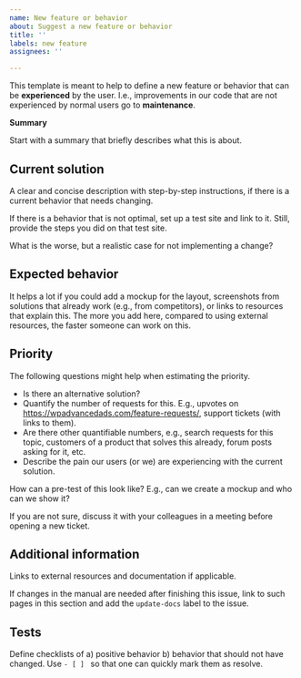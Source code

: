 ```yaml
---
name: New feature or behavior
about: Suggest a new feature or behavior
title: ''
labels: new feature
assignees: ''

---
```


This template is meant to help to define a new feature or behavior that can be **experienced** by the user. I.e., improvements in our code that are not experienced by normal users go to **maintenance**.

**Summary**

Start with a summary that briefly describes what this is about.

Current solution
---

A clear and concise description with step-by-step instructions, if there is a current behavior that needs changing.

If there is a behavior that is not optimal, set up a test site and link to it. Still, provide the steps you did on that test site.

What is the worse, but a realistic case for not implementing a change?

Expected behavior
---

It helps a lot if you could add a mockup for the layout, screenshots from solutions that already work (e.g., from competitors), or links to resources that explain this.
The more you add here, compared to using external resources, the faster someone can work on this.

Priority
---

The following questions might help when estimating the priority.

- Is there an alternative solution?
- Quantify the number of requests for this. E.g., upvotes on https://wpadvancedads.com/feature-requests/, support tickets (with links to them).
- Are there other quantifiable numbers, e.g., search requests for this topic, customers of a product that solves this already, forum posts asking for it, etc.
- Describe the pain our users (or we) are experiencing with the current solution.

How can a pre-test of this look like? E.g., can we create a mockup and who can we show it?

If you are not sure, discuss it with your colleagues in a meeting before opening a new ticket.

Additional information
---

Links to external resources and documentation if applicable.

If changes in the manual are needed after finishing this issue, link to such pages in this section and add the `update-docs` label to the issue.

Tests
---

Define checklists of a) positive behavior b) behavior that should not have changed.
Use `- [ ] ` so that one can quickly mark them as resolve.
